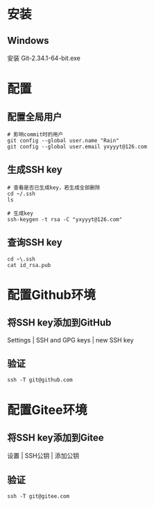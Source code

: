 # 安装

## Windows

安装 Git-2.34.1-64-bit.exe



# 配置

## 配置全局用户

```shell
# 影响commit时的用户
git config --global user.name "Rain"
git config --global user.email yxyyyt@126.com
```



## 生成SSH key

```shell
# 查看是否已生成key，若生成全部删除
cd ~/.ssh
ls

# 生成key
ssh-keygen -t rsa -C "yxyyyt@126.com"
```



## 查询SSH key

```shell
cd ~\.ssh
cat id_rsa.pub
```



# 配置Github环境

## 将SSH key添加到GitHub

Settings | SSH and GPG keys | new SSH key



## 验证

```shell
ssh -T git@github.com
```



# 配置Gitee环境

## 将SSH key添加到Gitee

设置 | SSH公钥 | 添加公钥



## 验证

```shell
ssh -T git@gitee.com
```